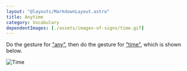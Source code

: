 ```yaml
---
layout: "@layouts/MarkdownLayout.astro"
title: Anytime
category: Vocabulary
dependentImages: [./assets/images-of-signs/time.gif]
---
```


Do the gesture for ["any"](./any),
then do the gesture for ["time"](./time), which is shown below.

![Time](@signs/time.gif)
